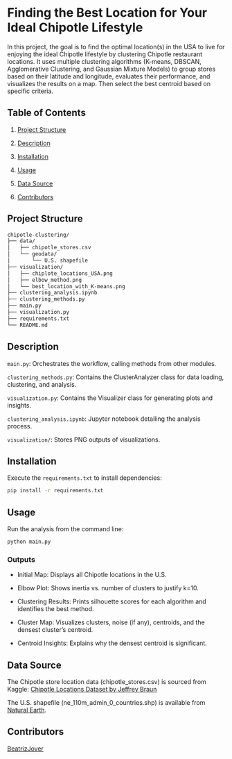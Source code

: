 # Finding the Best Location for Your Ideal Chipotle Lifestyle

In this project, the goal is to find the optimal location(s) in the USA to live for enjoying the ideal Chipotle lifestyle by clustering Chipotle restaurant locations.  It uses multiple clustering algorithms (K-means, DBSCAN, Agglomerative Clustering, and Gaussian Mixture Models) to group stores based on their latitude and longitude, evaluates their performance, and visualizes the results on a map. Then select the best centroid based on specific criteria.

## Table of Contents

1. [Project Structure](#project-structure)

2. [Description](#description)

3. [Installation](#installation)

4. [Usage](#usage)

5. [Data Source](#data-source)

6. [Contributors](#contributors)

## Project Structure

```bash
chipotle-clustering/
├── data/
│   ├── chipotle_stores.csv           
│   └── geodata/
│       └── U.S. shapefile
├── visualization/
│   ├── chiplote_locations_USA.png        
│   ├── elbow_method.png            
│   └── best_location_with_K-means.png
├── clustering_analysis.ipynb
├── clustering_methods.py  
├── main.py                
├── visualization.py                 
├── requirements.txt                 
└── README.md    
```

## Description

`main.py`: Orchestrates the workflow, calling methods from other modules.

`clustering_methods.py`: Contains the ClusterAnalyzer class for data loading, clustering, and analysis.

`visualization.py`: Contains the Visualizer class for generating plots and insights.

`clustering_analysis.ipynb`: Jupyter notebook detailing the analysis process.

`visualization/`: Stores PNG outputs of visualizations.

## Installation

Execute the `requirements.txt` to install dependencies:

```bash
pip install -r requirements.txt
```

## Usage

Run the analysis from the command line:

```bash
python main.py
```

### Outputs

- Initial Map: Displays all Chipotle locations in the U.S.

- Elbow Plot: Shows inertia vs. number of clusters to justify k=10.

- Clustering Results: Prints silhouette scores for each algorithm and identifies the best method.

- Cluster Map: Visualizes clusters, noise (if any), centroids, and the densest cluster’s centroid.

- Centroid Insights: Explains why the densest centroid is significant.

## Data Source

The Chipotle store location data (chipotle_stores.csv) is sourced from Kaggle:
[Chipotle Locations Dataset by Jeffrey Braun](https://www.kaggle.com/datasets/jeffreybraun/chipotle-locations)

The U.S. shapefile (ne_110m_admin_0_countries.shp) is available from [Natural Earth](https://www.naturalearthdata.com/downloads/110m-cultural-vectors/).

## Contributors

[BeatrizJover](https://github.com/BeatrizJover)